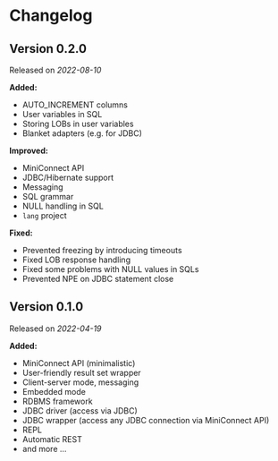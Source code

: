 # Changelog

## Version 0.2.0

Released on *2022-08-10*

**Added:**

- AUTO_INCREMENT columns
- User variables in SQL
- Storing LOBs in user variables
- Blanket adapters (e.g. for JDBC)

**Improved:**

- MiniConnect API
- JDBC/Hibernate support
- Messaging
- SQL grammar
- NULL handling in SQL
- `lang` project

**Fixed:**

- Prevented freezing by introducing timeouts
- Fixed LOB response handling
- Fixed some problems with NULL values in SQLs
- Prevented NPE on JDBC statement close

## Version 0.1.0

Released on *2022-04-19*

**Added:**

- MiniConnect API (minimalistic)
- User-friendly result set wrapper
- Client-server mode, messaging
- Embedded mode
- RDBMS framework
- JDBC driver (access via JDBC)
- JDBC wrapper (access any JDBC connection via MiniConnect API)
- REPL
- Automatic REST
- and more &hellip;
